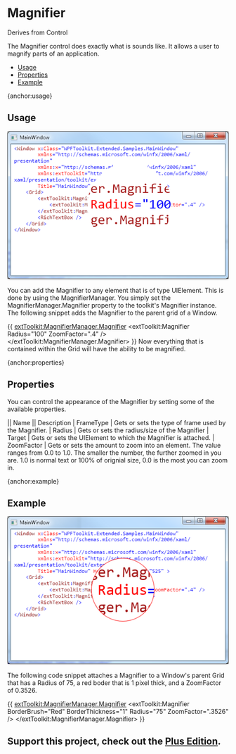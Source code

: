 # Magnifier
Derives from Control

The Magnifier control does exactly what is sounds like.  It allows a user to magnify parts of an application.

* [Usage](#usage)
* [Properties](#properties)
* [Example](#example)

{anchor:usage}
## Usage
![](Magnifier_magnifier.png)

You can add the Magnifier to any element that is of type UIElement. This is done by using the MagnifierManager. You simply set the MagnifierManager.Magnifier property to the toolkit's Magnifier instance. The following snippet adds the Magnifier to the parent grid of a Window.

{{
<Window x:Class="WPFToolkit.Extended.Samples.MainWindow"
        xmlns="http://schemas.microsoft.com/winfx/2006/xaml/presentation"
        xmlns:x="http://schemas.microsoft.com/winfx/2006/xaml"
        xmlns:extToolkit="http://schemas.microsoft.com/winfx/2006/xaml/presentation/toolkit/extended"
        Title="MainWindow" Height="350" Width="525" >
    <Grid>
        <extToolkit:MagnifierManager.Magnifier>
            <extToolkit:Magnifier Radius="100" ZoomFactor=".4" />
        </extToolkit:MagnifierManager.Magnifier>
        <RichTextBox />
    </Grid>
</Window>
}}
Now everything that is contained within the Grid will have the ability to be magnified.

{anchor:properties}
## Properties

You can control the appearance of the Magnifier by setting some of the available properties.

|| Name || Description
| FrameType | Gets or sets the type of frame used by the Magnifier.
| Radius | Gets or sets the radius/size of the Magnifier
| Target | Gets or sets the UIElement to which the Magnifier is attached.
| ZoomFactor | Gets or sets the amount to zoom into an element.  The value ranges from 0.0 to 1.0.  The smaller the number, the further zoomed in you are.  1.0 is normal text or 100% of orignial size, 0.0 is the most you can zoom in.

{anchor:example}
## Example

![](Magnifier_magnifier_withborder.png)

The following code snippet attaches a Magnifier to a Window's parent Grid that has a Radius of 75, a red boder that is 1 pixel thick, and a ZoomFactor of 0.3526.

{{
<Window x:Class="WPFToolkit.Extended.Samples.MainWindow"
        xmlns="http://schemas.microsoft.com/winfx/2006/xaml/presentation"
        xmlns:x="http://schemas.microsoft.com/winfx/2006/xaml"
        xmlns:extToolkit="http://schemas.microsoft.com/winfx/2006/xaml/presentation/toolkit/extended"
        Title="MainWindow" Height="350" Width="525" >
    <Grid>
        <extToolkit:MagnifierManager.Magnifier>
            <extToolkit:Magnifier BorderBrush="Red"
                                  BorderThickness="1"
                                  Radius="75" 
                                  ZoomFactor=".3526" />
        </extToolkit:MagnifierManager.Magnifier>
        <RichTextBox />
    </Grid>
</Window>
}}

**Support this project, check out the [Plus Edition](https://xceed.com/xceed-toolkit-plus-for-wpf/).**
---